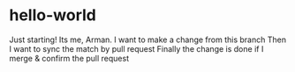 # hello-world
Just starting!
Its me, Arman.
I want to make a change from this branch
Then I want to sync the match by pull request
Finally the change is done if I merge & confirm the pull request
